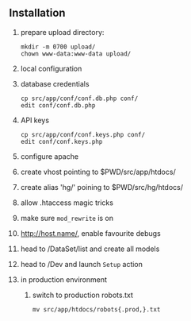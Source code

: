 Installation
------------

1. prepare upload directory:

       mkdir -m 0700 upload/
       chown www-data:www-data upload/

1. local configuration

  1. database credentials

         cp src/app/conf/conf.db.php conf/
         edit conf/conf.db.php

  1. API keys

         cp src/app/conf/conf.keys.php conf/
         edit conf/conf.keys.php

1. configure apache

  1. create vhost pointing to $PWD/src/app/htdocs/
  1. create alias 'hg/' poining to $PWD/src/hg/htdocs/
  1. allow .htaccess magic tricks
  1. make sure `mod_rewrite` is on

1. http://host.name/, enable favourite debugs

1. head to /DataSet/list and create all models

1. head to /Dev and launch `Setup` action

1. in production environment

   1. switch to production robots.txt

          mv src/app/htdocs/robots{.prod,}.txt

